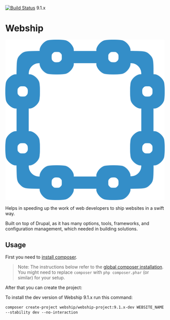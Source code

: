 [![Build Status](https://travis-ci.org/webship/webship.svg?branch=9.1.x)](https://travis-ci.com/github/webship/webship/builds) 9.1.x

# Webship

[![](/assets/images/branding/webship-logo.png)](http://drupal.org/project/webship)

Helps in speeding up the work of web developers to ship websites in a swift way.

Built on top of Drupal, as it has many options, tools, frameworks, and
 configuration management, which needed in building solutions.

## Usage

First you need to [install composer](https://getcomposer.org/doc/00-intro.md#installation-linux-unix-osx).

> Note: The instructions below refer to the [global composer installation](https://getcomposer.org/doc/00-intro.md#globally).
You might need to replace `composer` with `php composer.phar` (or similar)
for your setup.

After that you can create the project:


To install the dev version of Webship 9.1.x run this command:
```
composer create-project webship/webship-project:9.1.x-dev WEBSITE_NAME --stability dev --no-interaction
```
